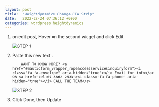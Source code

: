 ```yaml
---
layout: post
title:  "Heightdynamics Change CTA Strip"
date:   2022-02-24 07:36:12 +0800
categories: wordpress heightdynamics
---
```


 1. on edit post, Hover on the second widget and click Edit.

    ![STEP 1](https://s3.us-east-1.amazonaws.com/static2.ballistixmail.com/heightdynamics/walkthrough/change-cta/1.jpg "STEP 1")

 2. Paste this new text .

            WANT TO KNOW MORE? <a href="#mauticform_wrapper_ropeaccessservicesinquiryform"><i class="fa fa-envelope" aria-hidden="true"></i> Email for info</a> OR <a href="tel:07 3862 2533"><i class="fa fa-phone" aria-hidden="true"></i> CALL THE TEAM</a>
      

    ![STEP 2](https://s3.us-east-1.amazonaws.com/static2.ballistixmail.com/heightdynamics/walkthrough/change-cta/02.PNG "STEP 2")

 3. Click Done, then Update
